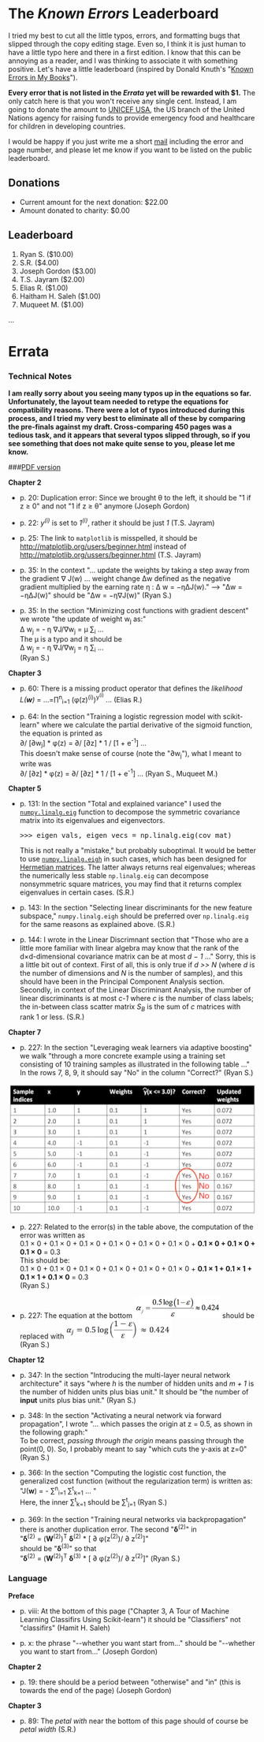 The *Known Errors* Leaderboard
========================

I tried my best to cut all the little typos, errors, and formatting bugs that slipped through the copy editing stage. Even so, I think it is just human to have a little typo here and there in a first edition. I know that this can be annoying as a reader, and I was thinking to associate it with something positive. Let's have a little leaderboard (inspired by Donald Knuth's "[Known Errors in My Books](http://www-cs-faculty.stanford.edu/~uno/books.html)").

**Every error that is not listed in the *Errata* yet will be rewarded with $1.**
The only catch here is that you won't receive any single cent. Instead, I am going to donate the amount to [UNICEF USA](http://www.unicefusa.org), the US branch of the United Nations agency for raising funds to provide emergency food and healthcare for children in developing countries.

I would be happy if you just write me a short [mail](mailto:mail@sebastianraschka.com) including the error and page number, and please let me know if you want to be listed on the public leaderboard.


## Donations

- Current amount for the next donation: $22.00
- Amount donated to charity: $0.00

## Leaderboard

1. Ryan S. ($10.00)
2. S.R. ($4.00)
3. Joseph Gordon ($3.00)
4. T.S. Jayram ($2.00)
5. Elias R. ($1.00)
6. Haitham H. Saleh ($1.00)
7. Muqueet M. ($1.00)


...

# Errata

### Technical Notes

**I am really sorry about you seeing many typos up in the equations so far. Unfortunately, the layout team needed to retype the equations for compatibility reasons. There were a lot of typos introduced during this process, and I tried my very best to eliminate all of these by comparing the pre-finals against my draft. Cross-comparing 450 pages was a tedious task, and it appears that several typos slipped through, so if you see something that does not make quite sense to you, please let me know.**

###[PDF version](./errata.pdf)

**Chapter 2**

- p. 20: Duplication error: Since we brought &theta; to the left, it should be "1 if z &#8805; 0" and not  "1 if z &#8805; &theta;" anymore (Joseph Gordon)
- p. 22:  *y<sup>(i)</sup>* is set to *1<sup>(i)</sup>*, rather it should be just *1* (T.S. Jayram)
- p. 25:  The link to `matplotlib` is misspelled, it should be http://matplotlib.org/users/beginner.html instead of http://matplotlib.org/ussers/beginner.html (T.S. Jayram)
- p. 35:  In the context "... update the weights by taking a step away from the gradient &nabla; J(w) ... weight change  &Delta;w defined as the negative gradient multiplied by the earning rate &eta; : &Delta; w = −&eta;&Delta;J(w)."  --> "&Delta;w = −&eta;&Delta;J(w)" should be "&Delta;w = −&eta;&nabla;J(w)" (Ryan S.)

- p. 35: In the section "Minimizing cost functions with gradient descent" we wrote "the update of weight w<sub>j</sub> as:"  
&Delta; w<sub>j</sub> = - &eta;     &nabla;J/&nabla;w<sub>j</sub> = &mu; &sum;<sub>i</sub> ...   
The &mu; is a typo and it should be  
&Delta; w<sub>j</sub> = - &eta;     &nabla;J/&nabla;w<sub>j</sub> = &eta; &sum;<sub>i</sub> ...  
(Ryan S.)

**Chapter 3**

- p. 60: There is a missing product operator that defines the *likelihood* *L(**w**)* = ...=&prod;<sup>n</sup><sub>i=1</sub> (&phi;(z)<sup>(i)</sup>)<sup>y<sup>(i)</sup></sup> ... (Elias R.)

- p. 64: In the section "Training a logistic regression model with scikit-learn" where we calculate the partial derivative of the sigmoid function, the equation is printed as   
&part;/ [&part;w<sub>j</sub>]  * &phi;(z) = &part;/ [&part;z] * 1 / [1 + e<sup>-1</sup>] ...  
This doesn't make sense of course (note the "&part;w<sub>j</sub>"), what I meant to write was  
&part;/ [&part;z] * &phi;(z) = &part;/ [&part;z] * 1 / [1 + e<sup>-1</sup>] ... (Ryan S., Muqueet M.)

**Chapter 5**

- p. 131: In the section "Total and explained variance" I used the [`numpy.linalg.eig`](http://docs.scipy.org/doc/numpy/reference/generated/numpy.linalg.eig.html) function to decompose the symmetric covariance matrix into its eigenvalues and eigenvectors.
    <pre>>>> eigen_vals, eigen_vecs = np.linalg.eig(cov_mat)</pre>
    This is not really a "mistake," but probably suboptimal. It would be better to use [`numpy.linalg.eigh`](http://docs.scipy.org/doc/numpy/reference/generated/numpy.linalg.eigh.html) in such cases, which has been designed for [Hermetian matrices](https://en.wikipedia.org/wiki/Hermitian_matrix). The latter always returns real  eigenvalues; whereas the numerically less stable `np.linalg.eig` can decompose nonsymmetric square matrices, you may find that it returns complex eigenvalues in certain cases. (S.R.)


- p. 143: In the section "Selecting linear discriminants for the new feature subspace," `numpy.linalg.eigh` should be preferred over `np.linalg.eig` for the same reasons as explained above. (S.R.)


- p. 144: I wrote in the Linear Discrimnant section that "Those who are a little more familiar with linear algebra may know that the rank of the d×d-dimensional covariance matrix can be at most *d − 1* ..." Sorry, this is a little bit out of context. First of all, this is only true if *d >> N* (where *d* is the number of dimensions and *N* is the number of samples), and this should have been in the Principal Component Analysis section. Secondly, in context of the Linear Discriminant Analysis, the number of linear discriminants is at most <em>c-1</em> where <em>c</em> is the number of class labels; the in-between class scatter matrix <em>S<sub>B</sub></em> is the sum of <em>c</em> matrices with rank 1 or less.</strong> (S.R.)

**Chapter 7**

- p. 227: In the section "Leveraging weak learners via adaptive boosting" we walk "through a more concrete example using a training set consisting of 10 training samples as illustrated in the following table ..." In the rows 7, 8, 9, it should say "No" in the column "Correct?" (Ryan S.)

![](./images/errata/07_10_err.png)

- p. 227: Related to the error(s) in the table above, the computation of the error was written as  
0.1 &times; 0 + 0.1 &times; 0 + 0.1 &times; 0 + 0.1 &times; 0 + 0.1 &times; 0 + 0.1 &times; 0 +  **0.1 &times; 0 + 0.1 &times; 0 + 0.1 &times; 0** = 0.3  
This should be:  
0.1 &times; 0 + 0.1 &times; 0 + 0.1 &times; 0 + 0.1 &times; 0 + 0.1 &times; 0 + 0.1 &times; 0 + **0.1 &times; 1 + 0.1 &times; 1 + 0.1 &times; 1 + 0.1 &times; 0** = 0.3  
(Ryan S.)

- p. 227: The equation at the bottom
![](./images/errata/07_eq_p227_01_wrong.png) should be replaced with ![](./images/errata/07_eq_p227_01_correct.png)  
(Ryan S.)

**Chapter 12**

- p. 347: In the section "Introducing the multi-layer neural network architecture" it says "where *h* is the number of hidden units and *m + 1* is the number of hidden units plus bias unit." It should be "the number of **input** units plus bias unit." (Ryan S.)

- p. 348: In the section "Activating a neural network via forward propagation", I wrote "... which passes the origin at z = 0.5, as shown in the following graph:"  
To be correct, *passing through the origin* means passing through the point(0, 0). So, I probably meant to say "which cuts the y-axis at z=0" (Ryan S.)

- p. 366: In the section "Computing the logistic cost function, the generalized cost function (without the regularization term) is written as:
"J(**w**) = - &sum;<sup>n</sup><sub>i=1</sub> &sum;<sup>t</sup><sub>k=1</sub> ... "  
Here, the inner &sum;<sup>t</sup><sub>k=1</sub> should be &sum;<sup>t</sup><sub>j=1</sub> (Ryan S.)


- p. 369: In the section "Training neural networks via backpropagation" there is another duplication error. The second
      "**&delta;**<sup>(2)</sup>" in   
      "**&delta;**<sup>(2)</sup> = (**W**<sup>(2)</sup>)<sup>T</sup> **&delta;**<sup>(2)</sup> * [ &part; &phi;(z<sup>(2)</sup>)/  &part; z<sup>(2)</sup>]"  
      should be "**&delta;**<sup>(3)</sup>"  so that   
      "**&delta;**<sup>(2)</sup> = (**W**<sup>(2)</sup>)<sup>T</sup> **&delta;**<sup>(3)</sup> * [ &part; &phi;(z<sup>(2)</sup>)/  &part; z<sup>(2)</sup>]" (Ryan S.)

### Language

**Preface**

- p. viii: At the bottom of this page ("Chapter 3, A Tour of Machine Learning Classifirs Using Scikit-learn") it should be "Classifiers" not "classifirs" (Hamit H. Saleh)

- p. x: the phrase "--whether you want start from..." should be  "--whether you want to start from..." (Joseph Gordon)


**Chapter 2**

- p. 19: there should be a period between "otherwise" and "in" (this is towards the end of the page) (Joseph Gordon)

**Chapter 3**

- p. 89: The *petal with* near the bottom of this page should of course be *petal width* (S.R.)
